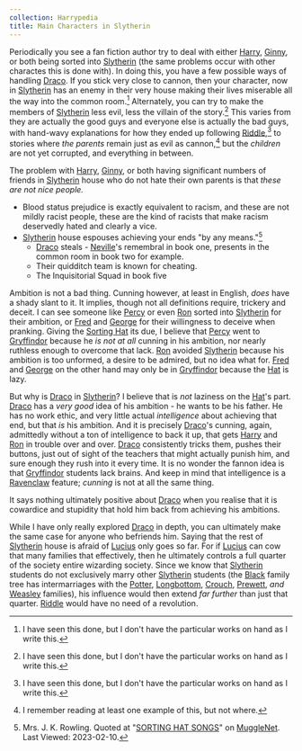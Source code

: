 ```yaml
---
collection: Harrypedia
title: Main Characters in Slytherin
---
```


Periodically you see a fan fiction author try to deal with either [Harry],
[Ginny], or both being sorted into [Slytherin] (the same problems occur with other charactes this is done with). In doing this, you have a
few possible ways of handling [Draco]. If you stick very close to cannon, then
your character, now in [Slytherin] has an enemy in their very house making
their lives miserable all the way into the common room.[^230210-1]
Alternately, you can try to make the members of [Slytherin] less evil, less
the villain of the story.[^230210-2] This varies from they are actually the
good guys and everyone else is actually the bad guys, with hand-wavy
explanations for how they ended up following [Riddle],[^230210-2] to stories
where _the parents_ remain just as evil as cannon,[^230210-3] but the
_children_ are not yet corrupted, and everything in between.

The problem with [Harry], [Ginny], or both having significant numbers of
friends in [Slytherin] house who do not hate their own parents is that _these
are not nice people._

- Blood status prejudice is exactly equivalent to racism, and these are not
  mildly racist people, these are the kind of racists that make racism
  deservedly hated and clearly a vice.
- [Slytherin] house espouses achieving your ends "by any means."[^230210-4]
  - [Draco] steals - [Neville]'s remembral in book one, presents in the common room in book two for example.
  - Their quidditch team is known for cheating.
  - The Inquisitorial Squad in book five

Ambition is not a bad thing. Cunning however, at least in English, _does_ have
a shady slant to it. It implies, though not all definitions require, trickery
and deceit. I can see someone like [Percy] or even [Ron] sorted into
[Slytherin] for their ambition, or [Fred] and [George] for their
willingness to deceive when pranking. Giving the [Sorting Hat] its due, I
believe that [Percy] went to [Gryffindor] because he _is not at all_
cunning in his ambition, nor nearly ruthless enough to overcome that lack.
[Ron] avoided [Slytherin] because his ambition is too unformed, a desire to
be admired, but no idea what for. [Fred] and [George] on the other hand
may only be in [Gryffindor] because the [Hat] is lazy.

But why is [Draco] in [Slytherin]? I believe that is _not_ laziness on the
[Hat]'s part. [Draco] has a _very good_ idea of his ambition - he wants to
be his father. He has no work ethic, and very little actual _intelligence_
about achieving that end, but that _is_ his ambition. And it is precisely
[Draco]'s cunning, again, admittedly without a ton of intelligence to back it
up, that gets [Harry] and [Ron] in trouble over and over. [Draco]
consistently tricks them, pushes their buttons, just out of sight of the
teachers that might actually punish him, and sure enough they rush into it
every time. It is no wonder the fannon idea is that [Gryffindor] students
lack brains. And keep in mind that intelligence is a [Ravenclaw] feature;
_cunning_ is not at all the same thing.

It says nothing ultimately positive about [Draco] when you realise that it is
cowardice and stupidity that hold him back from achieving his ambitions.

While I have only really explored [Draco] in depth, you can ultimately make
the same case for anyone who befriends him. Saying that the rest of
[Slytherin] house is afraid of [Lucius] only goes so far. For if
[Lucius] can cow that many families that effectively, then he ultimately
controls a full quarter of the society entire wizarding society. Since we
know that [Slytherin] students do not exclusively marry other [Slytherin]
students (the [Black] family tree has intermarriages with the [Potter],
[Longbottom], [Crouch], [Prewett], _and_ [Weasley] families), his
influence would then extend _far further_ than just that quarter. [Riddle]
would have no need of a revolution.

[Potter]: /Harrypedia/people/potter/
[Longbottom]: /Harrypedia/people/longbottom/
[Crouch]: /Harrypedia/people/crouch/
[Black]: /Harrypedia/people/black/
[Prewett]: /Harrypedia/people/prewett/
[Weasley]: /Harrypedia/people/weasley/
[Lucius]: /Harrypedia/people/malfoy/lucius_abraxas/
[Ravenclaw]: /Harrypedia/hogwarts/ravenclaw/
[Gryffindor]: /Harrypedia/hogwarts/gryffindor/
[Sorting Hat]: /Harrypedia/hogwarts/sorting_hat
[Hat]: /Harrypedia/hogwarts/sorting_hat
[Draco]: /Harrypedia/people/malfoy/draco_lucius/
[Fred]: /Harrypedia/people/weasley/fred/
[George]: /Harrypedia/people/weasley/george/
[Percy]: /Harrypedia/people/weasley/percy_ignatius/
[Neville]: /Harrypedia/people/longbottom/neville/
[Ginny]: /Harrypedia/people/weasley/ginevra_molly/
[Riddle]: /Harrypedia/people/riddle/tom_marvolo/
[Slytherin]: /Harrypedia/hogwarts/slytherin/
[Harry]: /Harrypedia/people/potter/harry_james/
[Ron]: /Harrypedia/people/weasley/ronald_bilius/
[Hermione]: /Harrypedia/people/granger/hermione_jean/
[Goyle]: /Harrypedia/people/goyle/gregory/

[^230210-3]: I remember reading at least one example of this, but not where.

[^230210-4]: Mrs. J. K. Rowling. Quoted at "[SORTING HAT SONGS]" on [MuggleNet]. Last Viewed: 2023-02-10.

[SORTING HAT SONGS]: https://www.mugglenet.com/harry-potter/little-things-harry-potter/sorting-hat-songs/
[MuggleNet]: https://www.mugglenet.com

[^230210-1]: I have seen this done, but I don't have the particular works on hand as I write this.

[^230210-2]: I have seen this done, but I don't have the particular works on hand as I write this.
